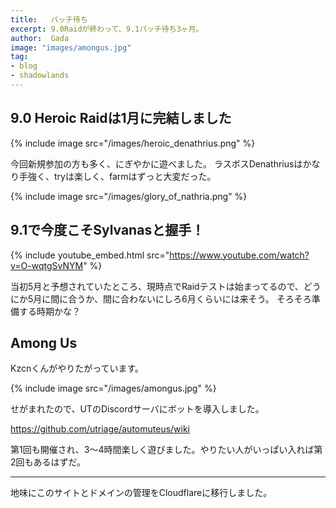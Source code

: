 ```yaml
---
title:   パッチ待ち
excerpt: 9.0Raidが終わって、9.1パッチ待ち3ヶ月。
author:  Gada
image: "images/amongus.jpg"
tag:
- blog
- shadowlands
---
```


## 9.0 Heroic Raidは1月に完結しました

{% include image src="/images/heroic_denathrius.png" %}

今回新規参加の方も多く、にぎやかに遊べました。
ラスボスDenathriusはかなり手強く、tryは楽しく、farmはずっと大変だった。


{% include image src="/images/glory_of_nathria.png" %}

## 9.1で今度こそSylvanasと握手！

{% include youtube_embed.html src="https://www.youtube.com/watch?v=O-wqtgSvNYM" %}

当初5月と予想されていたところ、現時点でRaidテストは始まってるので、どうにか5月に間に合うか、間に合わないにしろ6月くらいには来そう。
そろそろ準備する時期かな？

## Among Us

Kzcnくんがやりたがっています。

{% include image src="/images/amongus.jpg" %}

せがまれたので、UTのDiscordサーバにボットを導入しました。

<https://github.com/utriage/automuteus/wiki>

第1回も開催され、3～4時間楽しく遊びました。やりたい人がいっぱい入れば第2回もあるはずだ。

---

地味にこのサイトとドメインの管理をCloudflareに移行しました。
